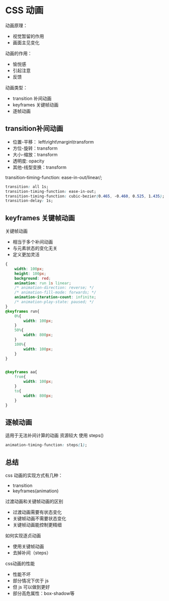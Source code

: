 # CSS 动画

动画原理：
- 视觉暂留的作用
- 画面主见变化

动画的作用：
- 愉悦感
- 引起注意
- 反馈


动画类型：
- transition 补间动画
- keyframes 关键帧动画
- 逐帧动画



## transition补间动画

- 位置-平移： left\right\margin\transform
- 方位-旋转：transform
- 大小-缩放：transform
- 透明度: opacity
- 其他-线型变换：transform


transition-timing-function: ease-in-out/linear/;


```css
transition: all 1s;
transition-timing-function: ease-in-out;
transition-timing-function: cubic-bezier(0.465, -0.460, 0.525, 1.435);
transition-delay: 1s;

```


## keyframes 关键帧动画

关键帧动画
- 相当于多个补间动画
- 与元素状态的变化无关
- 定义更加灵活


```css
{
    width: 100px;
    height: 100px;
    background: red;
    animation: run 1s linear;
    /* animation-direction: reverse; */
    /* animation-fill-mode: forwards; */
    animation-iteration-count: infinite;
    /* animation-play-state: paused; */
}
@keyframes run{
    0%{
        width: 100px;
    }
    50%{
        width: 800px;
    }
    100%{
        width: 100px;
    }
}


@keyframes aa{
    from{
        width: 100px;
    }
    to{
        width: 800px;
    }
}
```


## 逐帧动画

适用于无法补间计算的动画
资源较大
使用 steps()

```css
animation-timing-function: steps(1);
```


## 总结

css 动画的实现方式有几种：
- transition
- keyframes(animation)


过渡动画和关键帧动画的区别
- 过渡动画需要有状态变化
- 关键帧动画不需要状态变化
- 关键帧动画能控制更精细

如何实现逐贞动画
- 使用关键帧动画
- 去掉补间（steps）

css动画的性能
- 性能不坏
- 部分情况下优于 js
- 但 js 可以做到更好
- 部分高危属性：box-shadow等
